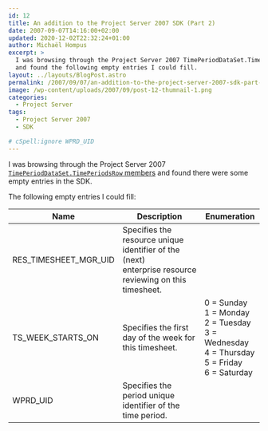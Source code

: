 ```yaml
---
id: 12
title: An addition to the Project Server 2007 SDK (Part 2)
date: 2007-09-07T14:16:00+02:00
updated: 2020-12-02T22:32:24+01:00
author: Michaël Hompus
excerpt: >
  I was browsing through the Project Server 2007 TimePeriodDataSet.TimePeriodsRow members
  and found the following empty entries I could fill.
layout: ../layouts/BlogPost.astro
permalink: /2007/09/07/an-addition-to-the-project-server-2007-sdk-part-2/
image: /wp-content/uploads/2007/09/post-12-thumnail-1.png
categories:
  - Project Server
tags:
  - Project Server 2007
  - SDK

# cSpell:ignore WPRD_UID
---
```


I was browsing through the Project Server 2007 [`TimePeriodDataSet.TimePeriodsRow` members][TIME_PERIOD_ROW_MEMBERS]
and found there were some empty entries in the SDK.

<!--more-->

The following empty entries I could fill:

| Name                  | Description                                                                                             | Enumeration                                                                          |
| --------------------- | ------------------------------------------------------------------------------------------------------- | ------------------------------------------------------------------------------------ |
| RES_TIMESHEET_MGR_UID | Specifies the resource unique identifier of the (next)<br>enterprise resource reviewing on this timesheet. |                                                                                      |
| TS_WEEK_STARTS_ON     | Specifies the first day of the week for this timesheet.                                                 | 0 = Sunday<br>1 = Monday<br>2 = Tuesday<br>3 = Wednesday<br>4 = Thursday<br>5 = Friday<br>6 = Saturday |
| WPRD_UID              | Specifies the period unique identifier of the time period.                                              |                                                                                      |

[TIME_PERIOD_ROW_MEMBERS]: https://learn.microsoft.com/previous-versions/office/developer/office-2007/ms479524(v=office.12)
